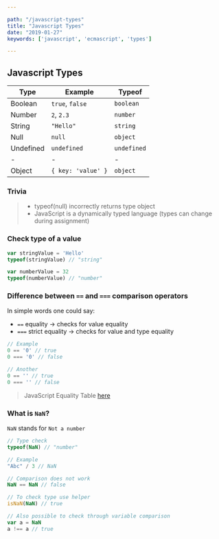 ```yaml
---

path: "/javascript-types"
title: "Javascript Types"
date: "2019-01-27"
keywords: ['javascript', 'ecmascript', 'types']

---
```


## Javascript Types

|Type		| Example			| Typeof		|
|-			|-					|-				|
|Boolean	|`true`, `false`	|`boolean`		|
|Number		|`2`, `2.3`			|`number`		|
|String		|`"Hello"`			|`string`		|
|Null		|`null`				|`object`		|
|Undefined	|`undefined`		|`undefined`	|
|-			|-					|-				|
|Object		|`{ key: 'value' }`	|`object`		|

### Trivia

> - typeof(null) incorrectly returns type object
> - JavaScript is a dynamically typed language (types can change during assignment)

### Check type of a value

```javascript
var stringValue = 'Hello'
typeof(stringValue) // "string"

var numberValue = 32
typeof(numberValue) // "number"
```


### Difference between `==` and `===` comparison operators

In simple words one could say:
- `==` equality -> checks for value equality
- `===` strict equality -> checks for value and type equality

```javascript
// Example
0 == '0' // true
0 === '0' // false

// Another
0 == '' // true
0 === '' // false

```

> JavaScript Equality Table [here](https://dorey.github.io/JavaScript-Equality-Table/)

### What is `NaN`?

`NaN` stands for `Not a number`

```javascript
// Type check
typeof(NaN) // "number"

// Example
"Abc" / 3 // NaN

// Comparison does not work
NaN == NaN // false

// To check type use helper
isNaN(NaN) // true

// Also possible to check through variable comparison
var a = NaN
a !== a // true
```

